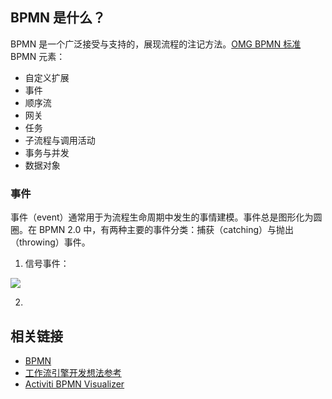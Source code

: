 ## BPMN 是什么？

BPMN 是一个广泛接受与支持的，展现流程的注记方法。[OMG BPMN 标准](https://www.bpmn.org/)
BPMN 元素：
- 自定义扩展
- 事件
- 顺序流
- 网关
- 任务
- 子流程与调用活动
- 事务与并发
- 数据对象

### 事件

事件（event）通常用于为流程生命周期中发生的事情建模。事件总是图形化为圆圈。在 BPMN 2.0 中，有两种主要的事件分类：捕获（catching）与抛出（throwing）事件。

1. 信号事件：

![](https://tkjohn.github.io/flowable-userguide/images/bpmn.signal.event.throw.png)

2.

## 相关链接
- [BPMN](https://tkjohn.github.io/flowable-userguide/#bpmnConstructs)
- [工作流引擎开发想法参考](https://www.cnblogs.com/duck-and-duck/p/14436373.html#4830903)
- [Activiti BPMN Visualizer](https://plugins.jetbrains.com/plugin/15222-activiti-bpmn-visualizer)
